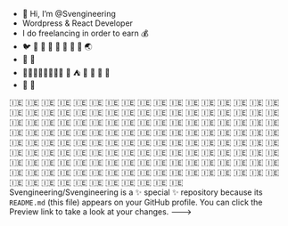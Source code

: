 - 👋 Hi, I’m @Svengineering
- Wordpress & React Developer
- I do freelancing in order to earn :moneybag:
- :bird: :octopus: :whale: :ant: 🍁 🌿 🐧 :panda_face: 🌏
- :apple: :pear:
- :evergreen_tree::evergreen_tree::evergreen_tree::evergreen_tree::evergreen_tree::evergreen_tree::evergreen_tree::evergreen_tree: :corn: :tent: 🌱 🌼 🌳 🌳
- 🌠 🍵


🇮🇪 🇮🇪 🇮🇪 🇮🇪 🇮🇪 🇮🇪 🇮🇪 🇮🇪 🇮🇪 🇮🇪 🇮🇪 🇮🇪 🇮🇪 🇮🇪 🇮🇪 🇮🇪 🇮🇪 🇮🇪 🇮🇪 🇮🇪 🇮🇪 🇮🇪 🇮🇪 🇮🇪 🇮🇪 🇮🇪 🇮🇪 🇮🇪 🇮🇪 🇮🇪 🇮🇪 🇮🇪 🇮🇪 🇮🇪 🇮🇪 🇮🇪 🇮🇪 🇮🇪 🇮🇪 🇮🇪 🇮🇪 🇮🇪 🇮🇪 🇮🇪 🇮🇪 🇮🇪 🇮🇪 🇮🇪 🇮🇪 🇮🇪 🇮🇪 🇮🇪 🇮🇪 🇮🇪 🇮🇪 🇮🇪 🇮🇪 🇮🇪 🇮🇪 🇮🇪 🇮🇪 🇮🇪 🇮🇪 🇮🇪 🇮🇪 🇮🇪 🇮🇪 🇮🇪 🇮🇪 🇮🇪 🇮🇪 🇮🇪 🇮🇪 🇮🇪 🇮🇪 🇮🇪 🇮🇪 🇮🇪 🇮🇪 🇮🇪 🇮🇪 🇮🇪 🇮🇪 🇮🇪 🇮🇪 🇮🇪 🇮🇪 🇮🇪 🇮🇪 🇮🇪 🇮🇪 🇮🇪 🇮🇪 🇮🇪 🇮🇪 🇮🇪 🇮🇪 🇮🇪 🇮🇪 🇮🇪 🇮🇪 🇮🇪 🇮🇪 🇮🇪 🇮🇪 🇮🇪 🇮🇪 🇮🇪 🇮🇪 🇮🇪 🇮🇪 🇮🇪 🇮🇪 🇮🇪 🇮🇪 🇮🇪 🇮🇪 🇮🇪 🇮🇪 🇮🇪 🇮🇪 🇮🇪 🇮🇪 🇮🇪 🇮🇪 🇮🇪 🇮🇪 🇮🇪 🇮🇪 🇮🇪 🇮🇪 🇮🇪 🇮🇪 🇮🇪 🇮🇪 🇮🇪 🇮🇪 🇮🇪 🇮🇪 🇮🇪 🇮🇪 🇮🇪 🇮🇪 🇮🇪 🇮🇪 🇮🇪 🇮🇪
Svengineering/Svengineering is a ✨ special ✨ repository because its `README.md` (this file) appears on your GitHub profile.
You can click the Preview link to take a look at your changes.
--->

